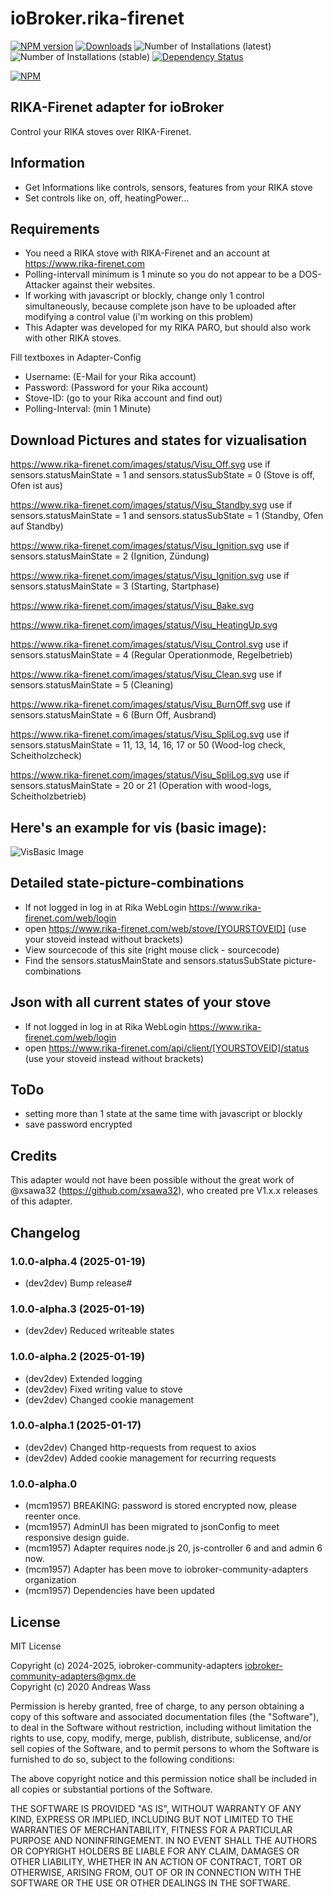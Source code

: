 # ioBroker.rika-firenet

[![NPM version](http://img.shields.io/npm/v/iobroker.rika-firenet.svg)](https://www.npmjs.com/package/iobroker.rika-firenet)
[![Downloads](https://img.shields.io/npm/dm/iobroker.rika-firenet.svg)](https://www.npmjs.com/package/iobroker.rika-firenet)
![Number of Installations (latest)](http://iobroker.live/badges/rika-firenet-installed.svg)
![Number of Installations (stable)](http://iobroker.live/badges/rika-firenet-stable.svg)
[![Dependency Status](https://img.shields.io/david/xsawa32/iobroker.rika-firenet.svg)](https://david-dm.org/xsawa32/iobroker.rika-firenet)

[![NPM](https://nodei.co/npm/iobroker.rika-firenet.png?downloads=true)](https://nodei.co/npm/iobroker.rika-firenet/)

## RIKA-Firenet adapter for ioBroker

Control your RIKA stoves over RIKA-Firenet.

## Information
* Get Informations like controls, sensors, features from your RIKA stove
* Set controls like on, off, heatingPower...

## Requirements
* You need a RIKA stove with RIKA-Firenet and an account at https://www.rika-firenet.com
* Polling-intervall minimum is 1 minute so you do not appear to be a DOS-Attacker against their websites.
* If working with javascript or blockly, change only 1 control simultaneously, because complete json have to be uploaded after modifying a control value (i'm working on this problem)
* This Adapter was developed for my RIKA PARO, but should also work with other RIKA stoves.

Fill textboxes in Adapter-Config
* Username: (E-Mail for your Rika account)
* Password: (Password for your Rika account)
* Stove-ID: (go to your Rika account and find out)
* Polling-Interval: (min 1 Minute)

## Download Pictures and states for vizualisation
https://www.rika-firenet.com/images/status/Visu_Off.svg
use if sensors.statusMainState = 1 and sensors.statusSubState = 0 (Stove is off, Ofen ist aus)

https://www.rika-firenet.com/images/status/Visu_Standby.svg
use if sensors.statusMainState = 1 and sensors.statusSubState = 1 (Standby, Ofen auf Standby)

https://www.rika-firenet.com/images/status/Visu_Ignition.svg
use if sensors.statusMainState = 2 (Ignition, Zündung)

https://www.rika-firenet.com/images/status/Visu_Ignition.svg
use if sensors.statusMainState = 3 (Starting, Startphase)

https://www.rika-firenet.com/images/status/Visu_Bake.svg 

https://www.rika-firenet.com/images/status/Visu_HeatingUp.svg

https://www.rika-firenet.com/images/status/Visu_Control.svg
use if sensors.statusMainState = 4 (Regular Operationmode, Regelbetrieb)

https://www.rika-firenet.com/images/status/Visu_Clean.svg
use if sensors.statusMainState = 5 (Cleaning)

https://www.rika-firenet.com/images/status/Visu_BurnOff.svg
use if sensors.statusMainState = 6 (Burn Off, Ausbrand) 

https://www.rika-firenet.com/images/status/Visu_SpliLog.svg
use if sensors.statusMainState = 11, 13, 14, 16, 17 or 50 (Wood-log check, Scheitholzcheck)

https://www.rika-firenet.com/images/status/Visu_SpliLog.svg
use if sensors.statusMainState = 20 or 21 (Operation with wood-logs, Scheitholzbetrieb)

## Here's an example for vis (basic image):
![VisBasic Image](admin/visuexample.PNG)

## Detailed state-picture-combinations
* If not logged in log in at Rika WebLogin https://www.rika-firenet.com/web/login
* open https://www.rika-firenet.com/web/stove/[YOURSTOVEID] (use your stoveid instead without brackets)
* View sourcecode of this site (right mouse click - sourcecode)
* Find the sensors.statusMainState and sensors.statusSubState picture-combinations

## Json with all current states of your stove
* If not logged in log in at Rika WebLogin https://www.rika-firenet.com/web/login
* open https://www.rika-firenet.com/api/client/[YOURSTOVEID]/status (use your stoveid instead without brackets)

## ToDo
* setting more than 1 state at the same time with javascript or blockly
* save password encrypted

## Credits

This adapter would not have been possible without the great work of @xsawa32 (https://github.com/xsawa32), who created pre V1.x.x releases of this adapter.

## Changelog
<!--
	Placeholder for the next version (at the beginning of the line):
    ### **WORK IN PROGRESS**
-->
### 1.0.0-alpha.4 (2025-01-19)
* (dev2dev) Bump release#

### 1.0.0-alpha.3 (2025-01-19)
* (dev2dev) Reduced writeable states

### 1.0.0-alpha.2 (2025-01-19)
* (dev2dev) Extended logging
* (dev2dev) Fixed writing value to stove
* (dev2dev) Changed cookie management

### 1.0.0-alpha.1 (2025-01-17)

* (dev2dev) Changed http-requests from request to axios
* (dev2dev) Added cookie management for recurring requests

### 1.0.0-alpha.0
* (mcm1957) BREAKING: password is stored encrypted now, please reenter once.
* (mcm1957) AdminUI has been migrated to jsonConfig to meet responsive design guide.
* (mcm1957) Adapter requires node.js 20, js-controller 6 and and admin 6 now.
* (mcm1957) Adapter has been move to iobroker-community-adapters organization
* (mcm1957) Dependencies have been updated

## License
MIT License

Copyright (c) 2024-2025, iobroker-community-adapters <iobroker-community-adapters@gmx.de>  
Copyright (c) 2020 Andreas Wass

Permission is hereby granted, free of charge, to any person obtaining a copy
of this software and associated documentation files (the "Software"), to deal
in the Software without restriction, including without limitation the rights
to use, copy, modify, merge, publish, distribute, sublicense, and/or sell
copies of the Software, and to permit persons to whom the Software is
furnished to do so, subject to the following conditions:

The above copyright notice and this permission notice shall be included in all
copies or substantial portions of the Software.

THE SOFTWARE IS PROVIDED "AS IS", WITHOUT WARRANTY OF ANY KIND, EXPRESS OR
IMPLIED, INCLUDING BUT NOT LIMITED TO THE WARRANTIES OF MERCHANTABILITY,
FITNESS FOR A PARTICULAR PURPOSE AND NONINFRINGEMENT. IN NO EVENT SHALL THE
AUTHORS OR COPYRIGHT HOLDERS BE LIABLE FOR ANY CLAIM, DAMAGES OR OTHER
LIABILITY, WHETHER IN AN ACTION OF CONTRACT, TORT OR OTHERWISE, ARISING FROM,
OUT OF OR IN CONNECTION WITH THE SOFTWARE OR THE USE OR OTHER DEALINGS IN THE
SOFTWARE.
